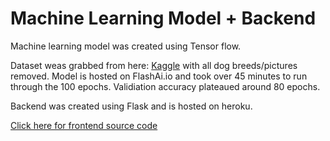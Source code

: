 # Machine Learning Model + Backend

Machine learning model was created using Tensor flow.

Dataset weas grabbed from here: [Kaggle](https://www.kaggle.com/datasets/zippyz/cats-and-dogs-breeds-classification-oxford-dataset) with all dog breeds/pictures removed. Model is hosted on FlashAi.io and took over 45 minutes to run through the 100 epochs. Validiation accuracy plateaued around 80 epochs.

Backend was created using Flask and is hosted on heroku.

[Click here for frontend source code](https://github.com/ericchi00/Computer-Capstone)
